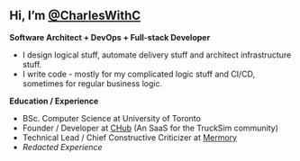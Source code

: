 ## Hi, I’m [@CharlesWithC](https://github.com/CharlesWithC)
**Software Architect + DevOps + Full-stack Developer**  
- I design logical stuff, automate delivery stuff and architect infrastructure stuff.
- I write code - mostly for my complicated logic stuff and CI/CD, sometimes for regular business logic.

**Education / Experience**
- BSc. Computer Science at University of Toronto
- Founder / Developer at [CHub](https://drivershub.charlws.com) (An SaaS for the TruckSim community)
- Technical Lead / Chief Constructive Criticizer at [Mermory](https://mermory.com/)  
- *Redacted Experience*
